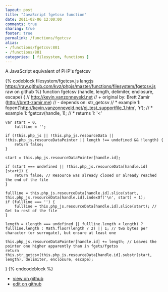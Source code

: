 ```yaml
---
layout: post
title: "JavaScript fgetcsv function"
date: 2011-02-06 12:00:00
comments: true
sharing: true
footer: true
permalink: /functions/fgetcsv
alias:
- /functions/fgetcsv:801
- /functions/801
categories: [ filesystem, functions ]
---
```

A JavaScript equivalent of PHP's fgetcsv
<!-- more -->
{% codeblock filesystem/fgetcsv.js lang:js https://raw.github.com/kvz/phpjs/master/functions/filesystem/fgetcsv.js raw on github %}
function fgetcsv (handle, length, delimiter, enclosure, escape) {
    // http://kevin.vanzonneveld.net
    // +   original by: Brett Zamir (http://brett-zamir.me)
    // -    depends on: str_getcsv
    // *     example 1: fopen('http://kevin.vanzonneveld.net/pj_test_supportfile_1.htm', 'r');
    // *     example 1: fgetcsv(handle, 1);
    // *     returns 1: '<'

    var start = 0,
        fullline = '';

    if (!this.php_js || !this.php_js.resourceData || !this.php_js.resourceDataPointer || length !== undefined && !length) {
        return false;
    }

    start = this.php_js.resourceDataPointer[handle.id];

    if (start === undefined || !this.php_js.resourceData[handle.id][start]) {
        return false; // Resource was already closed or already reached the end of the file
    }

    fullline = this.php_js.resourceData[handle.id].slice(start, this.php_js.resourceData[handle.id].indexOf('\n', start) + 1);
    if (fullline === '') {
        fullline = this.php_js.resourceData[handle.id].slice(start); // Get to rest of the file
    }

    length = (length === undefined || fullline.length < length) ? fullline.length : Math.floor(length / 2) || 1; // two bytes per character (or surrogate), but ensure at least one

    this.php_js.resourceDataPointer[handle.id] += length; // Leaves the pointer one higher apparently than in fgets/fgetss
    return this.str_getcsv(this.php_js.resourceData[handle.id].substr(start, length), delimiter, enclosure, escape);
}
{% endcodeblock %}
<ul>
 <li><a href="https://github.com/kvz/phpjs/blob/master/functions/filesystem/fgetcsv.js">view on github</a></li>
 <li><a href="https://github.com/kvz/phpjs/edit/master/functions/filesystem/fgetcsv.js">edit on github</a></li>
</ul>
